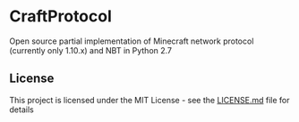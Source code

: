 # CraftProtocol

Open source partial implementation of Minecraft network protocol (currently only 1.10.x) and NBT in Python 2.7

## License

This project is licensed under the MIT License - see the [LICENSE.md](LICENSE.md) file for details